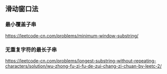 ## 滑动窗口法

### 最小覆盖子串
https://leetcode-cn.com/problems/minimum-window-substring/

### 无重复字符的最长子串
https://leetcode-cn.com/problems/longest-substring-without-repeating-characters/solution/wu-zhong-fu-zi-fu-de-zui-chang-zi-chuan-by-leetc-2/